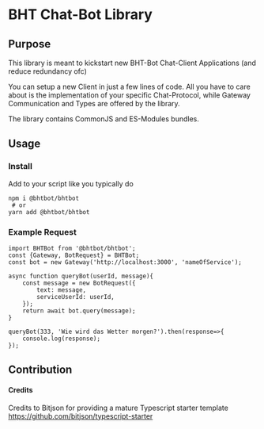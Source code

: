 # BHT Chat-Bot Library

## Purpose

This library is meant to kickstart new BHT-Bot Chat-Client Applications (and reduce redundancy ofc)

You can setup a new Client in just a few lines of code. All you have to care about is the implementation of your specific Chat-Protocol, while Gateway Communication and Types are offered by the library.

The library contains CommonJS and ES-Modules bundles.

## Usage

### Install

Add to your script like you typically do
```
npm i @bhtbot/bhtbot 
 # or
yarn add @bhtbot/bhtbot
```

### Example Request

```
import BHTBot from '@bhtbot/bhtbot';
const {Gateway, BotRequest} = BHTBot;
const bot = new Gateway('http://localhost:3000', 'nameOfService');

async function queryBot(userId, message){
    const message = new BotRequest({
        text: message,
        serviceUserId: userId,
    });
    return await bot.query(message);
}

queryBot(333, 'Wie wird das Wetter morgen?').then(response=>{
    console.log(response);
});
```

## Contribution


#### Credits 
Credits to Bitjson for providing a mature Typescript starter template https://github.com/bitjson/typescript-starter
